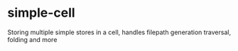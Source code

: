 simple-cell
===========

Storing multiple simple stores in a cell, handles filepath generation traversal, folding and more
